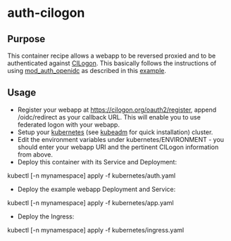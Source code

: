 # auth-cilogon

## Purpose

This container recipe allows a webapp to be reversed proxied and to be authenticated against [CILogon](https://cilogon.org). This basically follows the instructions of using [mod_auth_openidc](https://github.com/zmartzone/mod_auth_openidc) as described in this [example](https://www.cilogon.org/oidc).

## Usage

- Register your webapp at https://cilogon.org/oauth2/register, append /oidc/redirect as your callback URL. This will enable you to use federated logon with your webapp.
- Setup your [kubernetes](https://kubernetes.io/) (see [kubeadm](https://github.com/kubernetes/kubeadm) for quick installation) cluster.
- Edit the environment variables under kubernetes/ENVIRONMENT - you should enter your webapp URI and the pertinent CILogon information from above.
- Deploy this container with its Service and Deployment:

kubectl [-n mynamespace] apply -f kubernetes/auth.yaml

- Deploy the example webapp Deployment and Service:

kubectl [-n mynamespace] apply -f kubernetes/app.yaml

- Deploy the Ingress:

kubectl [-n mynamespace] apply -f kubernetes/ingress.yaml


